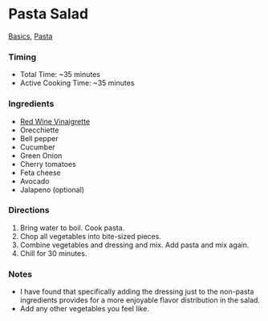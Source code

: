 # Pasta Salad
[Basics](../lists/basics.md), [Pasta](../lists/pasta.md)

### Timing
- Total Time: ~35 minutes
- Active Cooking Time: ~35 minutes

### Ingredients
- [Red Wine Vinaigrette](./red_wine_vinaigrette.md)
- Orecchiette
- Bell pepper
- Cucumber
- Green Onion
- Cherry tomatoes
- Feta cheese
- Avocado
- Jalapeno (optional)

### Directions
1. Bring water to boil. Cook pasta.
2. Chop all vegetables into bite-sized pieces.
3. Combine vegetables and dressing and mix. Add pasta and mix again.
4. Chill for 30 minutes.

### Notes
- I have found that specifically adding the dressing just to the non-pasta
ingredients provides for a more enjoyable flavor distribution in the salad.
- Add any other vegetables you feel like.
